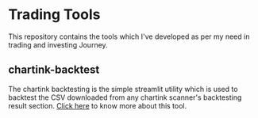 # Trading Tools

This repository contains the tools which I've developed as per my need in trading and investing Journey.

## chartink-backtest

The chartink backtesting is the simple streamlit utility which is used to backtest the CSV downloaded from any chartink scanner's backtesting result section. [Click here](./chartink-backtest/README.md) to know more about this tool.
